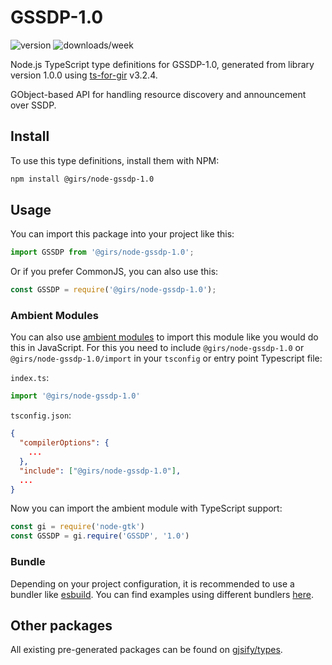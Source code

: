 
# GSSDP-1.0

![version](https://img.shields.io/npm/v/@girs/node-gssdp-1.0)
![downloads/week](https://img.shields.io/npm/dw/@girs/node-gssdp-1.0)


Node.js TypeScript type definitions for GSSDP-1.0, generated from library version 1.0.0 using [ts-for-gir](https://github.com/gjsify/ts-for-gir) v3.2.4.

GObject-based API for handling resource discovery and announcement over SSDP.

## Install

To use this type definitions, install them with NPM:
```bash
npm install @girs/node-gssdp-1.0
```

## Usage

You can import this package into your project like this:
```ts
import GSSDP from '@girs/node-gssdp-1.0';
```

Or if you prefer CommonJS, you can also use this:
```ts
const GSSDP = require('@girs/node-gssdp-1.0');
```

### Ambient Modules

You can also use [ambient modules](https://github.com/gjsify/ts-for-gir/tree/main/packages/cli#ambient-modules) to import this module like you would do this in JavaScript.
For this you need to include `@girs/node-gssdp-1.0` or `@girs/node-gssdp-1.0/import` in your `tsconfig` or entry point Typescript file:

`index.ts`:
```ts
import '@girs/node-gssdp-1.0'
```

`tsconfig.json`:
```json
{
  "compilerOptions": {
    ...
  },
  "include": ["@girs/node-gssdp-1.0"],
  ...
}
```

Now you can import the ambient module with TypeScript support: 

```ts
const gi = require('node-gtk')
const GSSDP = gi.require('GSSDP', '1.0')
```


### Bundle

Depending on your project configuration, it is recommended to use a bundler like [esbuild](https://esbuild.github.io/). You can find examples using different bundlers [here](https://github.com/gjsify/ts-for-gir/tree/main/examples).

## Other packages

All existing pre-generated packages can be found on [gjsify/types](https://github.com/gjsify/types).

